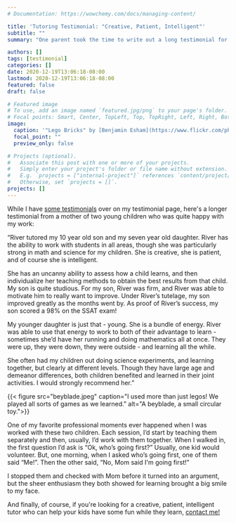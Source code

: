 ```yaml
---
# Documentation: https://wowchemy.com/docs/managing-content/

title: 'Tutoring Testimonial: "Creative, Patient, Intelligent"'
subtitle: ""
summary: "One parent took the time to write out a long testimonial for me, writing about how I worked with her two young kids and why that went so well. Here it is!"

authors: []
tags: [testimonial]
categories: []
date: 2020-12-19T13:06:18-08:00
lastmod: 2020-12-19T13:06:18-08:00
featured: false
draft: false

# Featured image
# To use, add an image named `featured.jpg/png` to your page's folder.
# Focal points: Smart, Center, TopLeft, Top, TopRight, Left, Right, BottomLeft, Bottom, BottomRight.
image:
  caption: '"Lego Bricks" by [Benjamin Esham](https://www.flickr.com/photos/48763139@N00/2432400623) is licensed under [CC BY-SA 2.0](https://creativecommons.org/licenses/by-sa/2.0/?ref=ccsearch&atype=rich).'
  focal_point: ""
  preview_only: false

# Projects (optional).
#   Associate this post with one or more of your projects.
#   Simply enter your project's folder or file name without extension.
#   E.g. `projects = ["internal-project"]` references `content/project/deep-learning/index.md`.
#   Otherwise, set `projects = []`.
projects: []
---
```


While I have [some testimonials](testimonials) over on my testimonial page, here's  a longer testimonial from a mother of two young children who was quite happy with my work:

“River tutored my 10 year old son and my seven year old daughter. River has the ability to work with students in all areas, though she was particularly strong in math and science for my children. She is creative, she is patient, and of course she is intelligent.

She has an uncanny ability to assess how a child learns, and then individualize her teaching methods to obtain the best results from that child. My son is quite studious. For my son, River was firm, and River was able to motivate him to really want to improve. Under River’s tutelage, my son improved greatly as the months went by. As proof of River’s success, my son scored a 98% on the SSAT exam!

My younger daughter is just that - young. She is a bundle of energy. River was able to use that energy to work to both of their advantage to learn - sometimes she’d have her running and doing mathematics all at once. They were up, they were down, they were outside - and learning all the while.

She often had my children out doing science experiments, and learning together, but clearly at different levels. Though they have large age and demeanor differences, both children benefited and learned in their joint activities. I would strongly recommend her.”

{{< figure src="beyblade.jpeg" caption="I used more than just legos! We played all sorts of games as we learned." alt="A beyblade, a small circular toy.">}}

One of my favorite professional moments ever happened when I was worked with these two children. Each session, I’d start by teaching them separately and then, usually,  I’d work with them together. When I walked in, the first question I’d ask is “Ok, who’s going first?” Usually, one kid would volunteer. But, one morning, when I asked who’s going first, one of them said “Me!”. Then the other said, “No, Mom said I'm going first!”

I stopped them and checked with Mom before it turned into an argument, but the sheer enthusiasm they both showed for learning brought a big smile to my face.

And finally, of  course, if you're looking for a creative, patient, intelligent tutor who can help your kids have some fun while they learn, [contact me!](about/#contact)
